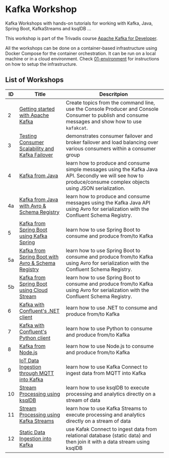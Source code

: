 # Kafka Workshop

Kafka Workshops with hands-on tutorials for working with Kafka, Java, Spring Boot, KafkaStreams and ksqlDB ...

This workshop is part of the Trivadis course [Apache Kafka for Developer](https://www.trivadis-training.com/en/training/apache-kafka-fuer-entwickler-bd-kafka-dev).

All the workshops can be done on a container-based infrastructure using Docker Compose for the container orchestration. It can be run on a local machine or in a cloud environment. Check [01-environment](https://github.com/gschmutz/kafka-workshop/tree/master/01-environment) for instructions on how to setup the infrastructure.


## List of Workshops

ID  | Title   | Descritpion
------------- | ------------- | -------------
2 | [Getting started with Apache Kafka](./02-working-with-kafka-broker) | Create topics from the command line, use the Console Producer and Console Consumer to publish and consume messages and show how to use `kafakcat`.
3 | [Testing Consumer Scalability and Kafka Failover](./03-understanding-failover)  | demonstrates consumer failover and broker failover and load balancing over various consumers within a consumer group
4 | [Kafka from Java](./04-producing-consuming-kafka-with-java)  | learn how to produce and consume simple messages using the Kafka Java API. Secondly we will see how to produce/consume complex objects using JSON serialization.
4a | [Kafka from Java with Avro & Schema Registry](./04a-working-with-avro-and-java)  | learn how to produce and consume messages using the Kafka Java API using Avro for serialization with the Confluent Schema Registry.
5 | [Kafka from Spring Boot using Kafka Spring](./05-producing-consuming-kafka-with-springboot)  | learn how to use Spring Boot to consume and produce from/to Kafka
5a | [Kafka from Spring Boot with Avro & Schema Registry](./05a-working-with-avro-and-springboot)  | learn how to use Spring Boot to consume and produce from/to Kafka using Avro for serialization with the Confluent Schema Registry.
5b | [Kafka from Spring Boot using Cloud Stream](./05b-producing-consuming-kafka-with-springboot-cloud-stream)  | learn how to use Spring Boot to consume and produce from/to Kafka using Avro for serialization with the Confluent Schema Registry.
6 | [Kafka with Confluent's .NET client](./06-producing-consuming-kafka-with-dotnet)  | learn how to use .NET to consume and produce from/to Kafka
7 |[Kafka with Confluent's Python client](./07-producing-consuming-kafka-with-python)  | learn how to use Python to consume and produce from/to Kafka
8 |[Kafka from Node.js](./08-working-with-nodejs)  | learn how to use Node.js to consume and produce from/to Kafka
9 | [IoT Data Ingestion through MQTT into Kafka](./09-iot-data-ingestion-over-mqtt)  | learn how to use Kafka Connect to ingest data from MQTT into Kafka
10 | [Stream Processing using ksqlDB](./10-stream-processing-using-ksql)  | learn how to use ksqlDB to execute processing and analytics directly on a stream of data
11 | [Stream Processing using Kafka Streams](./11-stream-processing-using-kstreams)  | learn how to use Kafka Streams to execute processing and analytics directly on a stream of data
12 | [Static Data Ingestion into Kafka](./12-static-data-ingestion)  | use Kafak Connect to ingest data from relational database (static data) and then join it with a data stream using ksqlDB